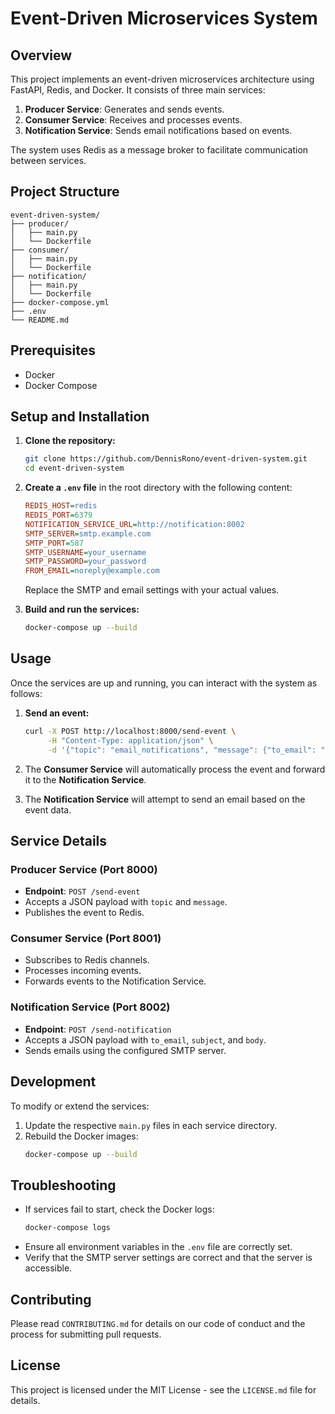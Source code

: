 # Event-Driven Microservices System

## Overview

This project implements an event-driven microservices architecture using FastAPI, Redis, and Docker. It consists of three main services:

1. **Producer Service**: Generates and sends events.
2. **Consumer Service**: Receives and processes events.
3. **Notification Service**: Sends email notifications based on events.

The system uses Redis as a message broker to facilitate communication between services.

## Project Structure

```
event-driven-system/
├── producer/
│   ├── main.py
│   └── Dockerfile
├── consumer/
│   ├── main.py
│   └── Dockerfile
├── notification/
│   ├── main.py
│   └── Dockerfile
├── docker-compose.yml
├── .env
└── README.md
```

## Prerequisites

- Docker
- Docker Compose

## Setup and Installation

1. **Clone the repository:**

   ```sh
   git clone https://github.com/DennisRono/event-driven-system.git
   cd event-driven-system
   ```

2. **Create a `.env` file** in the root directory with the following content:

   ```ini
   REDIS_HOST=redis
   REDIS_PORT=6379
   NOTIFICATION_SERVICE_URL=http://notification:8002
   SMTP_SERVER=smtp.example.com
   SMTP_PORT=587
   SMTP_USERNAME=your_username
   SMTP_PASSWORD=your_password
   FROM_EMAIL=noreply@example.com
   ```

   Replace the SMTP and email settings with your actual values.

3. **Build and run the services:**
   ```sh
   docker-compose up --build
   ```

## Usage

Once the services are up and running, you can interact with the system as follows:

1. **Send an event:**

   ```sh
   curl -X POST http://localhost:8000/send-event \
        -H "Content-Type: application/json" \
        -d '{"topic": "email_notifications", "message": {"to_email": "user@example.com", "subject": "Test Notification", "body": "This is a test notification."}}'
   ```

2. The **Consumer Service** will automatically process the event and forward it to the **Notification Service**.
3. The **Notification Service** will attempt to send an email based on the event data.

## Service Details

### Producer Service (Port 8000)

- **Endpoint**: `POST /send-event`
- Accepts a JSON payload with `topic` and `message`.
- Publishes the event to Redis.

### Consumer Service (Port 8001)

- Subscribes to Redis channels.
- Processes incoming events.
- Forwards events to the Notification Service.

### Notification Service (Port 8002)

- **Endpoint**: `POST /send-notification`
- Accepts a JSON payload with `to_email`, `subject`, and `body`.
- Sends emails using the configured SMTP server.

## Development

To modify or extend the services:

1. Update the respective `main.py` files in each service directory.
2. Rebuild the Docker images:
   ```sh
   docker-compose up --build
   ```

## Troubleshooting

- If services fail to start, check the Docker logs:
  ```sh
  docker-compose logs
  ```
- Ensure all environment variables in the `.env` file are correctly set.
- Verify that the SMTP server settings are correct and that the server is accessible.

## Contributing

Please read `CONTRIBUTING.md` for details on our code of conduct and the process for submitting pull requests.

## License

This project is licensed under the MIT License - see the `LICENSE.md` file for details.

